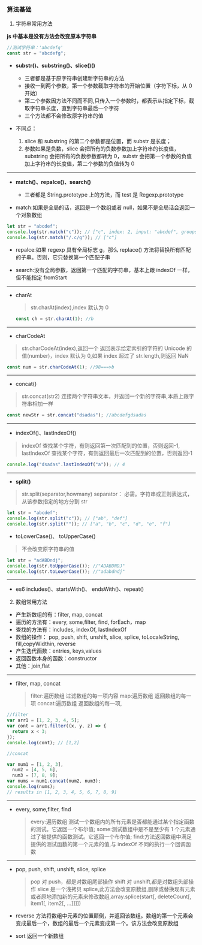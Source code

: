 ### 算法基础

1. 字符串常用方法

**js 中基本是没有方法会改变原本字符串**

```js
//测试字符串：'abcdefg'
const str = "abcdefg";
```

- **substr()、substring()、slice()()**

  - 三者都是基于原字符串创建新字符串的方法
  - 接收一到两个参数，第一个参数截取字符串的开始位置（字符下标，从 0 开始）
  - 第二个参数因方法不同而不同,只传入一个参数时，都表示从指定下标，截取字符串长度，直到字符串最后一个字符
  - 三个方法都不会修改原字符串的值

- 不同点：
  1. slice 和 substring 的第二个参数都是位置，而 substr 是长度；
  2. 参数如果是负数，slice 会把所有的负数参数加上字符串的长度值，substring 会把所有的负数参数都转为 0，substr 会把第一个参数的负值加上字符串的长度值，第二个参数的负值转为 0

---

- **match()、repalce()、search()**

  - 三者都是 String.prototype 上的方法，而 test 是 Regexp.prototype

- match:如果是全局的话，返回是一个数组或者 null，如果不是全局话会返回一个对象数组

```js
let str = "abcdef";
console.log(str.match("c")); // ["c", index: 2, input: "abcdef", groups: undefined]
console.log(str.match("/.c/g")); // ["c"]
```

- repalce:如果 regexp 具有全局标志 g，那么 replace() 方法将替换所有匹配的子串。否则，它只替换第一个匹配子串

- search:没有全局参数，返回第一个匹配的字符串，基本上跟 indexOf 一样，但不能指定 fromStart

---

- charAt

  > str.charAt(index),index 默认为 0

  ```js
  const ch = str.charAt(1); //b
  ```

---

- charCodeAt

> str.charCodeAt(index),返回一个 返回表示给定索引的字符的 Unicode 的值(number)，index 默认为 0,如果 index 超过了 str.length,则返回 NaN

```js
const num = str.charCodeAt(1); //98===>b
```

---

- concat()

> str.concat(str2) 连接两个字符串文本，并返回一个新的字符串,本质上跟字符串相加一样

```js
const newStr = str.concat("dsadas"); //abcdefgdsadas
```

---

- indexOf()、lastIndexOf()

> indexOf 查找某个字符，有则返回第一次匹配到的位置，否则返回-1,
> lastIndexOf 查找某个字符，有则返回最后一次匹配到的位置，否则返回-1

```js
console.log("dsadas".lastIndexOf("a")); // 4
```

---

- **split()**

> str.split(separator,howmany)
> separator： 必需。字符串或正则表达式，从该参数指定的地方分割 str

```js
let str = "abcdef";
console.log(str.split("c")); // ["ab", "def"]
console.log(str.split("")); // ["a", "b", "c", "d", "e", "f"]
```

- toLowerCase()、 toUpperCase()

> 不会改变原字符串的值

```js
let str = "adABDndj";
console.log(str.toUpperCase()); //"ADABDNDJ"
console.log(str.toLowerCase()); //"adabdndj"
```

---

- es6 includes()、startsWith()、 endsWith()、repeat()

2. 数组常用方法

- 产生新数组的有：filter, map, concat
- 遍历的方法有：every, some,filter, find, forEach，map
- 查找的方法有：includes, indexOf, lastIndexOf
- 数组的操作： pop, push, shift, unshift, slice, splice, toLocaleString, fill,copyWidthin, reverse
- 产生迭代函数：entries, keys,values
- 返回函数本身的函数：constructor
- 其他：join,flat

---

- filter, map, concat
  > filter:遍历数组 过滤数组的每一项内容
  > map:遍历数组 返回数组的每一项
  > concat:遍历数组 返回数组的每一项,

```js
//filter
var arr1 = [1, 2, 3, 4, 5];
var cont = arr1.filter((x, y, z) => {
  return x < 3;
});
console.log(cont); // [1,2]

//concat

var num1 = [1, 2, 3],
  num2 = [4, 5, 6],
  num3 = [7, 8, 9];
var nums = num1.concat(num2, num3);
console.log(nums);
// results in [1, 2, 3, 4, 5, 6, 7, 8, 9]
```

---

- every, some,filter, find

  > every:遍历数组 测试一个数组内的所有元素是否都能通过某个指定函数的测试。它返回一个布尔值;
  > some:测试数组中是不是至少有 1 个元素通过了被提供的函数测试。它返回一个布尔值;
  > find:方法返回数组中满足提供的测试函数的第一个元素的值,与 indexOf 不同的执行一个回调函数

---

- pop, push, shift, unshift, slice, splice

  > pop 对 push，都是对数组尾部操作
  > shift 对 unshift,都是对数组头部操作
  > slice 是一个浅拷贝
  > splice,此方法会改变原数组,删除或替换现有元素或者原地添加新的元素来修改数组,array.splice(start[, deleteCount[, item1[, item2[, ...]]]])

- reverse
  方法将数组中元素的位置颠倒，并返回该数组。数组的第一个元素会变成最后一个，数组的最后一个元素变成第一个。该方法会改变原数组
- sort 返回一个新数组
